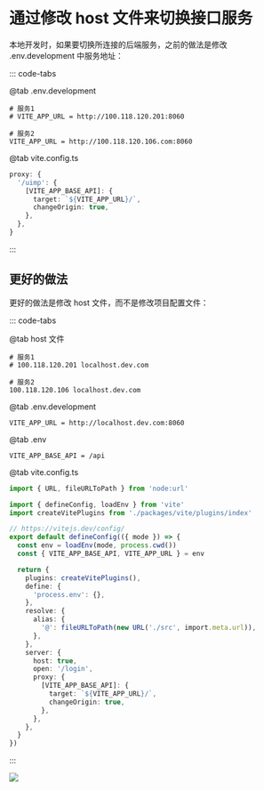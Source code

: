 # 通过修改 host 文件来切换接口服务

本地开发时，如果要切换所连接的后端服务，之前的做法是修改 .env.development 中服务地址：

::: code-tabs

@tab .env.development

```env
# 服务1
# VITE_APP_URL = http://100.118.120.201:8060

# 服务2
VITE_APP_URL = http://100.118.120.106.com:8060
```

@tab vite.config.ts

```ts
proxy: {
  '/uimp': {
    [VITE_APP_BASE_API]: {
      target: `${VITE_APP_URL}/`,
      changeOrigin: true,
    },
  },
}
```

:::

## 更好的做法

更好的做法是修改 host 文件，而不是修改项目配置文件：

::: code-tabs

@tab host 文件

```host
# 服务1
# 100.118.120.201 localhost.dev.com

# 服务2
100.118.120.106 localhost.dev.com
```

@tab .env.development

```env
VITE_APP_URL = http://localhost.dev.com:8060
```

@tab .env

```env
VITE_APP_BASE_API = /api
```

@tab vite.config.ts

```ts
import { URL, fileURLToPath } from 'node:url'

import { defineConfig, loadEnv } from 'vite'
import createVitePlugins from './packages/vite/plugins/index'

// https://vitejs.dev/config/
export default defineConfig(({ mode }) => {
  const env = loadEnv(mode, process.cwd())
  const { VITE_APP_BASE_API, VITE_APP_URL } = env

  return {
    plugins: createVitePlugins(),
    define: {
      'process.env': {},
    },
    resolve: {
      alias: {
        '@': fileURLToPath(new URL('./src', import.meta.url)),
      },
    },
    server: {
      host: true,
      open: '/login',
      proxy: {
        [VITE_APP_BASE_API]: {
          target: `${VITE_APP_URL}/`,
          changeOrigin: true,
        },
      },
    },
  }
})
```

:::

![](https://image.newarea.site/2024-07-08-16-55-00.png)